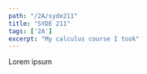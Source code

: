 ```yaml
---
path: "/2A/syde211"
title: "SYDE 211"
tags: ['2A']
excerpt: "My calculus course I took"
---
```


Lorem ipsum